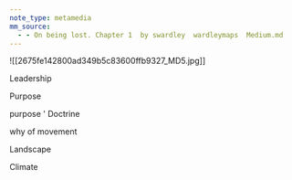 ```yaml
---
note_type: metamedia
mm_source:
  - - On being lost. Chapter 1  by swardley  wardleymaps  Medium.md
---
```


![[2675fe142800ad349b5c83600ffb9327_MD5.jpg]]

Leadership

Purpose

purpose '
Doctrine

why of
movement

Landscape

Climate

